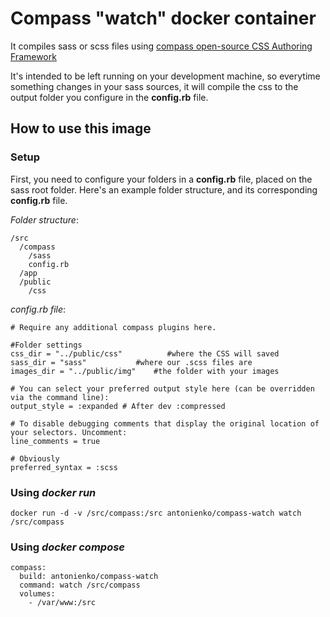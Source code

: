 # Compass "watch" docker container

It compiles sass or scss files using [compass open-source CSS Authoring Framework](http://compass-style.org/)

It's intended to be left running on your development machine, so everytime something changes in your sass sources, it will compile the css to the output folder you configure in the __config.rb__ file.

## How to use this image

### Setup

First, you need to configure your folders in a __config.rb__ file, placed on the sass root folder. Here's an example folder structure, and its corresponding __config.rb__ file.

_Folder structure_:
```
/src
  /compass
    /sass
    config.rb
  /app
  /public
    /css
```

_config.rb file_:
```
# Require any additional compass plugins here.

#Folder settings
css_dir = "../public/css"          #where the CSS will saved
sass_dir = "sass"           #where our .scss files are
images_dir = "../public/img"    #the folder with your images

# You can select your preferred output style here (can be overridden via the command line):
output_style = :expanded # After dev :compressed

# To disable debugging comments that display the original location of your selectors. Uncomment:
line_comments = true

# Obviously
preferred_syntax = :scss
```

### Using _docker run_
```docker run -d -v /src/compass:/src antonienko/compass-watch watch /src/compass```

### Using _docker compose_
```
compass:
  build: antonienko/compass-watch
  command: watch /src/compass
  volumes:
    - /var/www:/src
```
